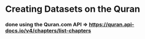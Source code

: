 # Creating Datasets on the Quran 
### done using the Quran.com API => https://quran.api-docs.io/v4/chapters/list-chapters
